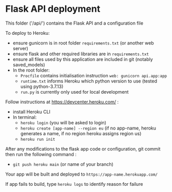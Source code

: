 # Flask API deployment

This folder ('/api/') contains the Flask API and a configuration file

To deploy to Heroku:
- ensure gunicorn is in root folder `requirements.txt` (or another web server)
- ensure flask and other required libraries are in `requirements.txt`
- ensure all files used by this application are included in git (notably saved_models)
- In the root folder:
  - `Procfile` contains initialisation instruction `web: gunicorn api.app:app`
  - `runtime.txt` informs Heroku which python version to use (tested using python-3.7.13)
  - `run.py` is currently only used for local development 

Follow instructions at <https://devcenter.heroku.com/> :
- install Heroku CLI
- In terminal:
  - `heroku login` (you will be asked to login)
  - `heroku create [app-name] --region eu`  (if no app-name, heroku generates a name, if no region heroku assigns region us)
  - `heroku run init`
  
After any modifications to the flask app code or configuration, git commit then run the following command :  
  - `git push heroku main` (or name of your branch)

Your app will be built and deployed to `https://app-name.herokuapp.com/`

If app fails to build, type `heroku logs` to identify reason for failure
